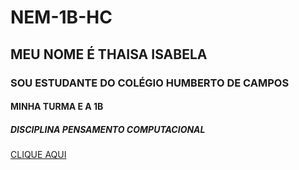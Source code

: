 # NEM-1B-HC
## MEU  NOME É THAISA ISABELA
### SOU ESTUDANTE DO COLÉGIO HUMBERTO DE CAMPOS
#### MINHA TURMA E A 1B
##### DISCIPLINA PENSAMENTO COMPUTACIONAL
[CLIQUE AQUI](https://images.app.goo.gl/aFchTvYR6vqhwyK78)
